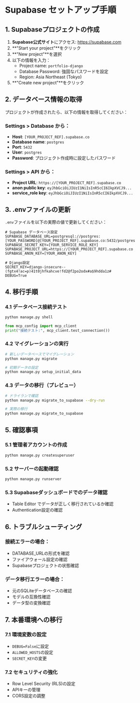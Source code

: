 # Supabase セットアップ手順

## 1. Supabaseプロジェクトの作成

1. **Supabase公式サイト**にアクセス: https://supabase.com
2. **"Start your project"**をクリック
3. **"New project"**を選択
4. 以下の情報を入力：
   - Project name: `portfolio-django`
   - Database Password: 強固なパスワードを設定
   - Region: Asia Northeast (Tokyo)
5. **"Create new project"**をクリック

## 2. データベース情報の取得

プロジェクトが作成されたら、以下の情報を取得してください：

### Settings > Database から：
- **Host**: `[YOUR_PROJECT_REF].supabase.co`
- **Database name**: `postgres`
- **Port**: `5432`
- **User**: `postgres`
- **Password**: プロジェクト作成時に設定したパスワード

### Settings > API から：
- **Project URL**: `https://[YOUR_PROJECT_REF].supabase.co`
- **anon public key**: `eyJhbGciOiJIUzI1NiIsInR5cCI6IkpXVCJ9...`
- **service_role key**: `eyJhbGciOiJIUzI1NiIsInR5cCI6IkpXVCJ9...`

## 3. .envファイルの更新

`.env`ファイルを以下の実際の値で更新してください：

```env
# Supabase データベース設定
SUPABASE_DATABASE_URL=postgresql://postgres:[YOUR_PASSWORD]@[YOUR_PROJECT_REF].supabase.co:5432/postgres
SUPABASE_SECRET_KEY=[YOUR_SERVICE_ROLE_KEY]
SUPABASE_PROJECT_URL=https://[YOUR_PROJECT_REF].supabase.co
SUPABASE_ANON_KEY=[YOUR_ANON_KEY]

# Django設定
SECRET_KEY=django-insecure--(fgtx4!ac=p)41t0jhfkahcve!fd2@f2po2odx#a$9hdda1z#
DEBUG=True
```

## 4. 移行手順

### 4.1 データベース接続テスト
```bash
python manage.py shell
```

```python
from mcp_config import mcp_client
print("接続テスト:", mcp_client.test_connection())
```

### 4.2 マイグレーションの実行
```bash
# 新しいデータベースでマイグレーション
python manage.py migrate

# 初期データの設定
python manage.py setup_initial_data
```

### 4.3 データの移行（プレビュー）
```bash
# ドライランで確認
python manage.py migrate_to_supabase --dry-run

# 実際の移行
python manage.py migrate_to_supabase
```

## 5. 確認事項

### 5.1 管理者アカウントの作成
```bash
python manage.py createsuperuser
```

### 5.2 サーバーの起動確認
```bash
python manage.py runserver
```

### 5.3 Supabaseダッシュボードでのデータ確認
- Table Editor でデータが正しく移行されているか確認
- Authentication設定の確認

## 6. トラブルシューティング

### 接続エラーの場合：
- DATABASE_URLの形式を確認
- ファイアウォール設定の確認
- Supabaseプロジェクトの状態確認

### データ移行エラーの場合：
- 元のSQLiteデータベースの確認
- モデルの互換性確認
- データ型の変換確認

## 7. 本番環境への移行

### 7.1 環境変数の設定
- `DEBUG=False`に設定
- `ALLOWED_HOSTS`の設定
- `SECRET_KEY`の変更

### 7.2 セキュリティの強化
- Row Level Security (RLS)の設定
- APIキーの管理
- CORS設定の調整